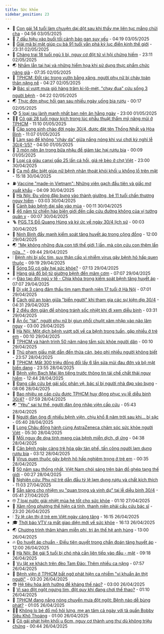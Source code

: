```yaml
---
title: Sức khỏe
sidebar_position: 23
---
```


<!-- dantri-suc-khoe:START -->
- 🤔 [Con gái 14 tuổi làm chuyện dại dột sau khi thấy mẹ liên tục mắng chửi cha](https://dantri.com.vn/suc-khoe/con-gai-14-tuoi-lam-chuyen-dai-dot-sau-khi-thay-me-lien-tuc-mang-chui-cha-20250503112647582.htm) - 04:56 03/05/2025
- 🚦 [7 dấu hiệu vào buổi tối cảnh báo gan suy yếu](https://dantri.com.vn/suc-khoe/7-dau-hieu-vao-buoi-toi-canh-bao-gan-suy-yeu-20250501185118393.htm) - 04:19 03/05/2025
- 🤖 [Giải mã bí mật giúp cụ bà 91 tuổi vẫn phá kỷ lục điền kinh thế giới](https://dantri.com.vn/suc-khoe/giai-ma-bi-mat-giup-cu-ba-91-tuoi-van-pha-ky-luc-dien-kinh-the-gioi-20250502134958680.htm) - 23:31 02/05/2025
- 🐻 [Chàng trai 18 tuổi ngủ li bì, nguy cơ đột tử vì hội chứng hiếm](https://dantri.com.vn/suc-khoe/chang-trai-18-tuoi-ngu-li-bi-nguy-co-dot-tu-vi-hoi-chung-hiem-20250502123449054.htm) - 23:11 02/05/2025
- 🌏 [Nhầm lẫn tai hại và những hiểm họa khi sử dụng thực phẩm chức năng giả](https://dantri.com.vn/suc-khoe/nham-lan-tai-hai-va-nhung-hiem-hoa-khi-su-dung-thuc-pham-chuc-nang-gia-20250502114540819.htm) - 07:35 02/05/2025
- 👺 [TPHCM: Đốt rác trong vườn bằng xăng, người phụ nữ bị cháy toàn thân nặng nề](https://dantri.com.vn/suc-khoe/tphcm-dot-rac-trong-vuon-bang-xang-nguoi-phu-nu-bi-chay-toan-than-nang-ne-20250502105600867.htm) - 04:27 02/05/2025
- 🎬 [Bác sĩ vượt mưa gió hàng trăm ki-lô-mét, &quot;chạy đua&quot; cứu sống 3 người bệnh](https://dantri.com.vn/suc-khoe/bac-si-vuot-mua-gio-hang-tram-ki-lo-met-chay-dua-cuu-song-3-nguoi-benh-20250502112106063.htm) - 04:22 02/05/2025
- 🌏 [Thực đơn phục hồi gan sau nhiều ngày uống bia rượu](https://dantri.com.vn/suc-khoe/thuc-don-phuc-hoi-gan-sau-nhieu-ngay-uong-bia-ruou-20250425072253942.htm) - 00:17 02/05/2025
- 🐵 [5 loại rau lành mạnh nhất bạn nên ăn hằng ngày](https://dantri.com.vn/suc-khoe/5-loai-rau-lanh-manh-nhat-ban-nen-an-hang-ngay-20250427083746093.htm) - 23:00 01/05/2025
- 👨‍🏫 [Cô gái 28 tuổi nguy kịch trong lúc phẫu thuật thẩm mỹ nâng mũi ở TPHCM](https://dantri.com.vn/suc-khoe/co-gai-28-tuoi-nguy-kich-trong-luc-phau-thuat-tham-my-nang-mui-o-tphcm-20250501180501493.htm) - 11:10 01/05/2025
- 🤗 [Cặp song sinh chào đời ngày 30/4, được đặt tên Thống Nhất và Hòa Bình](https://dantri.com.vn/suc-khoe/cap-song-sinh-chao-doi-ngay-304-duoc-dat-ten-thong-nhat-va-hoa-binh-20250501161445207.htm) - 11:07 01/05/2025
- 🫶 [Làm sao để không &quot;cháy da&quot; giữa nắng nóng khi vui chơi kỳ nghỉ lễ 30/4-1/5?](https://dantri.com.vn/suc-khoe/lam-sao-de-khong-chay-da-giua-nang-nong-khi-vui-choi-ky-nghi-le-304-15-20250430224456035.htm) - 04:50 01/05/2025
- 🙉 [3 món nên ăn trong bữa nhậu để giảm tác hại rượu bia](https://dantri.com.vn/suc-khoe/3-mon-nen-an-trong-bua-nhau-de-giam-tac-hai-ruou-bia-20250430153616334.htm) - 00:09 01/05/2025
- 🦅 [Loại cá giàu canxi gấp 25 lần cá hồi, giá rẻ bèo ở chợ Việt](https://dantri.com.vn/suc-khoe/loai-ca-giau-canxi-gap-25-lan-ca-hoi-gia-re-beo-o-cho-viet-20250430150027868.htm) - 23:00 30/04/2025
- 🐘 [Ca mổ đặc biệt giúp nữ bệnh nhân thoát khỏi khối u khổng lồ trên mặt](https://dantri.com.vn/suc-khoe/ca-mo-dac-biet-giup-nu-benh-nhan-thoat-khoi-khoi-u-khong-lo-tren-mat-20250429175050706.htm) - 15:18 30/04/2025
- ⛽️ [Vaccine &quot;made-in Vietnam&quot;: Những viên gạch đầu tiên và giấc mơ xuất khẩu](https://dantri.com.vn/suc-khoe/vaccine-made-in-vietnam-nhung-vien-gach-dau-tien-va-giac-mo-xuat-khau-20250429084730376.htm) - 04:09 30/04/2025
- 🤡 [Hà Nội: Đu võng đập bụng vào thành giường, bé 11 tuổi chấn thương nguy hiểm](https://dantri.com.vn/suc-khoe/ha-noi-du-vong-dap-bung-vao-thanh-giuong-be-11-tuoi-chan-thuong-nguy-hiem-20250430100226024.htm) - 03:03 30/04/2025
- 💼 [Cảnh báo bệnh dại sắp vào mùa](https://dantri.com.vn/suc-khoe/canh-bao-benh-dai-sap-vao-mua-20250429200556006.htm) - 00:11 30/04/2025
- 🤔 [46 năm từ chiến hào biên giới đến cấp cứu đường không của vị tướng quân y](https://dantri.com.vn/suc-khoe/46-nam-tu-chien-hao-bien-gioi-den-cap-cuu-duong-khong-cua-vi-tuong-quan-y-20250429182531912.htm) - 00:07 30/04/2025
- 🪜 [PGS.TS  Đỗ Quang Hùng và ký ức về ngày 30/4 lịch sử](https://dantri.com.vn/suc-khoe/pgsts-do-quang-hung-va-ky-uc-ve-ngay-304-lich-su-20250428113210793.htm) - 00:03 30/04/2025
- 📝 [Ninh Bình đẩy mạnh kiểm soát tăng huyết áp trong cộng đồng](https://dantri.com.vn/suc-khoe/ninh-binh-day-manh-kiem-soat-tang-huyet-ap-trong-cong-dong-20250429154501791.htm) - 12:00 29/04/2025
- 🌏 [&quot;Mẹ không những đưa con tới thế giới 1 lần, mà còn cứu con thêm lần nữa…&quot;](https://dantri.com.vn/suc-khoe/me-khong-nhung-dua-con-toi-the-gioi-1-lan-ma-con-cuu-con-them-lan-nua-20250429143819918.htm) - 09:44 29/04/2025
- 🕯 [Bệnh nhi bị sốc tim, suy thận cấp vì nhiễm virus gây bệnh hô hấp quen thuộc](https://dantri.com.vn/suc-khoe/benh-nhi-bi-soc-tim-suy-than-cap-vi-nhiem-virus-gay-benh-ho-hap-quen-thuoc-20250428113917748.htm) - 09:19 29/04/2025
- 🦍 [Sóng 5G có gây hại sức khỏe?](https://dantri.com.vn/khoa-hoc/song-5g-co-gay-hai-suc-khoe-20250429094207741.htm) - 07:13 29/04/2025
- 🌈 [Hàng giả đổ bộ từ giường bệnh đến mâm cơm](https://dantri.com.vn/suc-khoe/hang-gia-do-bo-tu-giuong-benh-den-mam-com-20250429090510269.htm) - 07:07 29/04/2025
- 🔥 [Đào tạo đội ngũ y tế - Chìa khóa trong kiểm soát bệnh tăng huyết áp](https://dantri.com.vn/suc-khoe/dao-tao-doi-ngu-y-te-chia-khoa-trong-kiem-soat-benh-tang-huyet-ap-20250429093228904.htm) - 07:07 29/04/2025
- 🌊 [Dị vật 3 càng đâm thấu tim nam thanh niên 17 tuổi ở Hà Nội](https://dantri.com.vn/suc-khoe/di-vat-3-cang-dam-thau-tim-nam-thanh-nien-17-tuoi-o-ha-noi-20250429140119090.htm) - 07:01 29/04/2025
- 🚦 [Cách giữ an toàn giữa &quot;biển người&quot; khi tham gia các sự kiện dịp 30/4](https://dantri.com.vn/suc-khoe/cach-giu-an-toan-giua-bien-nguoi-khi-tham-gia-cac-su-kien-dip-304-20250429105934295.htm) - 04:31 29/04/2025
- 🤖 [2 điều đơn giản để phòng tránh sốc nhiệt khi đi xem diễu binh](https://dantri.com.vn/suc-khoe/2-dieu-don-gian-de-phong-tranh-soc-nhiet-khi-di-xem-dieu-binh-20250429013945814.htm) - 03:31 29/04/2025
- 🤡 [Ăn ốc &quot;tái&quot;, người phụ nữ bị giun phổi chuột xâm nhập vào não lâm nguy](https://dantri.com.vn/suc-khoe/an-oc-tai-nguoi-phu-nu-bi-giun-phoi-chuot-xam-nhap-vao-nao-lam-nguy-20250429000049720.htm) - 03:00 29/04/2025
- 💂 [Hà Nội: Một dịch bệnh vượt sởi về ca bệnh trong tuần, gặp nhiều ở trẻ em](https://dantri.com.vn/suc-khoe/ha-noi-mot-dich-benh-vuot-soi-ve-ca-benh-trong-tuan-gap-nhieu-o-tre-em-20250428105400340.htm) - 00:10 29/04/2025
- 🦄 [TPHCM và hành trình 50 năm nâng tầm sức khỏe người dân](https://dantri.com.vn/suc-khoe/tphcm-va-hanh-trinh-50-nam-nang-tam-suc-khoe-nguoi-dan-20250429003241897.htm) - 00:10 29/04/2025
- 🧠 [Thủ phạm giấu mặt dẫn đến thừa cân, béo phì nhiều người không biết](https://dantri.com.vn/suc-khoe/thu-pham-giau-mat-dan-den-thua-can-beo-phi-nhieu-nguoi-khong-biet-20250428154527164.htm) - 23:57 28/04/2025
- 🤖 [TPHCM: Mất 300 triệu đồng đổi lấy 6 lần sửa mũi đau đớn và bộ mặt biến dạng](https://dantri.com.vn/suc-khoe/tphcm-mat-300-trieu-dong-doi-lay-6-lan-sua-mui-dau-don-va-bo-mat-bien-dang-20250428145040566.htm) - 23:55 28/04/2025
- 💼 [Bệnh viện Bạch Mai lên tiếng trước thông tin tái chế chất thải nguy hiểm](https://dantri.com.vn/suc-khoe/benh-vien-bach-mai-len-tieng-truoc-thong-tin-tai-che-chat-thai-nguy-hiem-20250428194343745.htm) - 12:44 28/04/2025
- 🧰 [Đang cấp cứu bé gái sốc phản vệ, bác sĩ bị người nhà đạp vào bụng](https://dantri.com.vn/suc-khoe/dang-cap-cuu-be-gai-soc-phan-ve-bac-si-bi-nguoi-nha-dap-vao-bung-20250428145220303.htm) - 08:06 28/04/2025
- 🎉 [Bao nhiêu xe cấp cứu được TPHCM huy động phục vụ lễ diễu binh 30/4?](https://dantri.com.vn/suc-khoe/bao-nhieu-xe-cap-cuu-duoc-tphcm-huy-dong-phuc-vu-le-dieu-binh-304-20250428134852784.htm) - 07:59 28/04/2025
- 🌏 [&quot;Yêu&quot; sai tư thế, người đàn ông nhập viện cấp cứu](https://dantri.com.vn/suc-khoe/yeu-sai-tu-the-nguoi-dan-ong-nhap-vien-cap-cuu-20250428120057351.htm) - 05:43 28/04/2025
- 📝 [Người đàn ông đi nhiều bệnh viện, chịu khổ 8 năm trời sau khi... bị sặc](https://dantri.com.vn/suc-khoe/nguoi-dan-ong-di-nhieu-benh-vien-chiu-kho-8-nam-troi-sau-khi-bi-sac-20250428102417552.htm) - 05:40 28/04/2025
- 🧠 [Long Châu đồng hành cùng AstraZeneca chăm sóc sức khỏe người Việt](https://dantri.com.vn/suc-khoe/long-chau-dong-hanh-cung-astrazeneca-cham-soc-suc-khoe-nguoi-viet-20250428115514003.htm) - 05:30 28/04/2025
- 🚀 [Mối nguy đe dọa tính mạng của bệnh miễn dịch, dị ứng](https://dantri.com.vn/suc-khoe/moi-nguy-de-doa-tinh-mang-cua-benh-mien-dich-di-ung-20250428111946672.htm) - 04:38 28/04/2025
- 💯 [Căn bệnh ngày càng trẻ hóa gây tàn phế, tấn công người lạm dụng rượu bia](https://dantri.com.vn/suc-khoe/can-benh-ngay-cang-tre-hoa-gay-tan-phe-tan-cong-nguoi-lam-dung-ruou-bia-20250427141616698.htm) - 03:12 28/04/2025
- 🫶 [Virus quen thuộc gây bệnh hô hấp nghiêm trọng ở trẻ em](https://dantri.com.vn/suc-khoe/virus-quen-thuoc-gay-benh-ho-hap-nghiem-trong-o-tre-em-20250427144831289.htm) - 00:35 28/04/2025
- 👹 [50 năm sau thống nhất, Việt Nam chói sáng trên bản đồ ghép tạng thế giới](https://dantri.com.vn/suc-khoe/50-nam-sau-thong-nhat-viet-nam-choi-sang-tren-ban-do-ghep-tang-the-gioi-20250427100913022.htm) - 00:27 28/04/2025
- 🤩 [Nghiên cứu: Phụ nữ trẻ dẫn đầu tỷ lệ lạm dụng rượu và chất kích thích](https://dantri.com.vn/khoa-hoc/nghien-cuu-phu-nu-tre-dan-dau-ty-le-lam-dung-ruou-va-chat-kich-thich-20250427080817227.htm) - 11:03 27/04/2025
- 🌊 [Sẵn sàng cho nhiệm vụ &quot;quan trọng và vinh dự&quot; tại lễ diễu binh 30/4](https://dantri.com.vn/suc-khoe/san-sang-cho-nhiem-vu-quan-trong-va-vinh-du-tai-le-dieu-binh-304-20250427111623287.htm) - 05:41 27/04/2025
- 🤓 [7 loại nước giải nhiệt mùa hè tốt cho sức khỏe](https://dantri.com.vn/suc-khoe/7-loai-nuoc-giai-nhiet-mua-he-tot-cho-suc-khoe-20250427051718456.htm) - 01:10 27/04/2025
- 🌝 [Xăm rồng phượng thể hiện cá tính, thanh niên phải cầu cứu bác sĩ](https://dantri.com.vn/suc-khoe/xam-rong-phuong-the-hien-ca-tinh-thanh-nien-phai-cau-cuu-bac-si-20250426150117222.htm) - 23:20 26/04/2025
- 🕯 [Tỷ lệ cận thị ở trẻ em Việt ngày càng tăng](https://dantri.com.vn/suc-khoe/ty-le-can-thi-o-tre-em-viet-ngay-cang-tang-20250426150324588.htm) - 16:15 26/04/2025
- 🎓 [Thời báo VTV ra mắt giao diện mới về sức khỏe](https://dantri.com.vn/suc-khoe/thoi-bao-vtv-ra-mat-giao-dien-moi-ve-suc-khoe-20250426231326287.htm) - 16:13 26/04/2025
- 🌏 [Chương trình thăm khám miễn phí, tri ân thế hệ anh hùng](https://dantri.com.vn/suc-khoe/chuong-trinh-tham-kham-mien-phi-tri-an-the-he-anh-hung-20250426174339126.htm) - 13:00 26/04/2025
- 🔥 [Đo huyết áp chuẩn - Điều tiên quyết trong chẩn đoán tăng huyết áp](https://dantri.com.vn/suc-khoe/do-huyet-ap-chuan-dieu-tien-quyet-trong-chan-doan-tang-huyet-ap-20250426161212990.htm) - 12:00 26/04/2025
- 📝 [Hà Nội: Bé gái 5 tuổi bị chó nhà cắn liên tiếp vào đầu - mặt](https://dantri.com.vn/suc-khoe/ha-noi-be-gai-5-tuoi-bi-cho-nha-can-lien-tiep-vao-dau-mat-20250426155254378.htm) - 09:18 26/04/2025
- 🧠 [Vụ lật xe khách trên đèo Tam Đảo: Thêm nhiều ca nặng](https://dantri.com.vn/suc-khoe/vu-lat-xe-khach-tren-deo-tam-dao-them-nhieu-ca-nang-20250426145642359.htm) - 07:57 26/04/2025
- 🦅 [Bệnh viện ở TPHCM bất ngờ phát hiện ca nhiễm &quot;vi khuẩn ăn thịt người&quot;](https://dantri.com.vn/suc-khoe/benh-vien-o-tphcm-bat-ngo-phat-hien-ca-nhiem-vi-khuan-an-thit-nguoi-20250426094904849.htm) - 03:20 26/04/2025
- 😎 [Hệ tiêu hóa ảnh hưởng đề kháng thế nào?](https://dantri.com.vn/suc-khoe/he-tieu-hoa-anh-huong-de-khang-the-nao-20250425165610020.htm) - 03:00 26/04/2025
- 🎉 [Vì sao đột ngột ngưng tim, đột quỵ khi đang chơi thể thao?](https://dantri.com.vn/suc-khoe/vi-sao-dot-ngot-ngung-tim-dot-quy-khi-dang-choi-the-thao-20250425174045952.htm) - 01:10 26/04/2025
- 🫣 [TPHCM đang nắng nóng chuyển mưa đột ngột: Bệnh nào dễ bùng phát?](https://dantri.com.vn/suc-khoe/tphcm-dang-nang-nong-chuyen-mua-dot-ngot-benh-nao-de-bung-phat-20250425223040429.htm) - 01:05 26/04/2025
- 🧑‍🏫 [Không lo bé đổ mồ hôi lưng, mẹ an tâm cả ngày với tã quần Bobby Siêu Khô Thoáng](https://dantri.com.vn/suc-khoe/khong-lo-be-do-mo-hoi-lung-me-an-tam-ca-ngay-voi-ta-quan-bobby-sieu-kho-thoang-20250425231055042.htm) - 01:00 26/04/2025
- 🥷 [Cô gái phát hiện khối u 6cm, nguy cơ thành ung thư dù không triệu chứng](https://dantri.com.vn/suc-khoe/co-gai-phat-hien-khoi-u-6cm-nguy-co-thanh-ung-thu-du-khong-trieu-chung-20250425152748800.htm) - 00:44 26/04/2025<!-- dantri-suc-khoe:END -->
